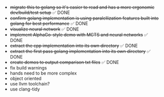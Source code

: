 * ~~migrate this to golang so it's easier to read and has a more ergonomic dev/build/test setup~~ ✅ DONE
* ~~confirm golang implementation is using paralellization features built into golang for best performance~~ ✅ DONE
* ~~visualize neural network~~ ✅ DONE
* ~~implement AlphaGo-style demo with MCTS and neural networks~~ ✅ DONE
* ~~extract the cpp implementation into its own directory~~ ✅ DONE
* ~~extract the first pass golang implementation into its own directory~~ ✅ DONE
* ~~create demos to output comparison txt files~~ ✅ DONE
* fix build warnings
* hands need to be more complex
* object oriented
* use llvm toolchain?
* use clang-tidy